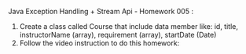 Java Exception Handling + Stream Api  - Homework 005 :
1. Create a class called Course that include data member like:
     id, title, instructorName (array), requirement (array), startDate (Date)
2. Follow the video instruction to do this homework:
